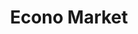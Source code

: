 ---
title: "Econo Market"
url: /guayaquil/econo-market-victor-emilio-estrada-s-2/
shop: comodidad
---